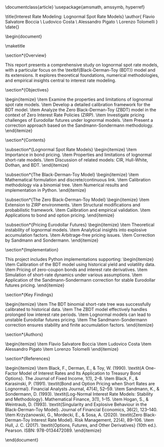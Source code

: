\documentclass{article}
\usepackage{amsmath, amssymb, hyperref}

\title{Interest Rate Modeling: Lognormal Spot Rate Models}
\author{
  Flavio Salvatore Boccia \\
  Ludovico Costa \\
  Alessandro Pigato \\
  Lorenzo Tolomelli
}
\date{}

\begin{document}

\maketitle

\section*{Overview}

This report presents a comprehensive study on lognormal spot rate models, with a particular focus on the \textbf{Black-Derman-Toy (BDT)} model and its extensions. It explores theoretical foundations, numerical methodologies, and empirical insights central to interest rate modeling.

\section*{Objectives}

\begin{itemize}
  \item Examine the properties and limitations of lognormal spot rate models.
  \item Develop a detailed calibration framework for the BDT model.
  \item Analyze the Zero Black-Derman-Toy (ZBDT) model in the context of Zero Interest Rate Policies (ZIRP).
  \item Investigate pricing challenges of Eurodollar futures under lognormal models.
  \item Present a correction approach based on the Sandmann-Sondermann methodology.
\end{itemize}

\section*{Contents}

\subsection*{Lognormal Spot Rate Models}
\begin{itemize}
  \item Importance in bond pricing.
  \item Properties and limitations of lognormal short-rate models.
  \item Discussion of related models: CIR, Hull-White, Dothan, and BDT.
\end{itemize}

\subsection*{The Black-Derman-Toy Model}
\begin{itemize}
  \item Mathematical formulation and discrete/continuous link.
  \item Calibration methodology via a binomial tree.
  \item Numerical results and implementation in Python.
\end{itemize}

\subsection*{The Zero Black-Derman-Toy Model}
\begin{itemize}
  \item Extension to ZIRP environments.
  \item Structural modifications and probabilistic framework.
  \item Calibration and empirical validation.
  \item Applications to bond and option pricing.
\end{itemize}

\subsection*{Pricing Eurodollar Futures}
\begin{itemize}
  \item Theoretical instability of lognormal models.
  \item Analytical insights into explosive accumulation factors.
  \item Arbitrage-free pricing issues.
  \item Correction by Sandmann and Sondermann.
\end{itemize}

\section*{Implementation}

This project includes Python implementations supporting:
\begin{itemize}
  \item Calibration of the BDT model using historical yield and volatility data.
  \item Pricing of zero-coupon bonds and interest rate derivatives.
  \item Simulation of short-rate dynamics under various assumptions.
  \item Application of the Sandmann-Sondermann correction for stable Eurodollar futures pricing.
\end{itemize}

\section*{Key Findings}

\begin{itemize}
  \item The BDT binomial short-rate tree was successfully calibrated to historical data.
  \item The ZBDT model effectively handles prolonged low interest rate periods.
  \item Lognormal models can lead to unstable Eurodollar futures pricing.
  \item The Sandmann-Sondermann correction ensures stability and finite accumulation factors.
\end{itemize}

\section*{Authors}

\begin{itemize}
  \item Flavio Salvatore Boccia
  \item Ludovico Costa
  \item Alessandro Pigato
  \item Lorenzo Tolomelli
\end{itemize}

\section*{References}

\begin{itemize}
  \item Black, F., Derman, E., \& Toy, W. (1990). \textit{A One-Factor Model of Interest Rates and Its Application to Treasury Bond Options}. The Journal of Fixed Income, 1(1), 2–8.
  \item Black, F., \& Karasinski, P. (1991). \textit{Bond and Option Pricing when Short Rates are Lognormal}. Financial Analysts Journal, 47(4), 52–59.
  \item Sandmann, K., \& Sondermann, D. (1993). \textit{Log-Normal Interest Rate Models: Stability and Methodology}. Mathematical Finance, 3(1), 1–15.
  \item Hogan, S., \& Weintraub, D. (1993). \textit{Singularity and Explosive Behaviour in the Black-Derman-Toy Model}. Journal of Financial Economics, 36(2), 123–140.
  \item Krzyżanowski, G., Mordecki, E., \& Sosa, A. (2020). \textit{Zero Black-Derman-Toy Interest Rate Model}. Risk Management, 22(4), 89–106.
  \item Hull, J. C. (2017). \textit{Options, Futures, and Other Derivatives} (10th ed.). Pearson. ISBN: 978-0134472089.
\end{itemize}

\end{document}
